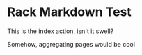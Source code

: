 Rack Markdown Test
==================

This is the index action, isn't it swell?

Somehow, aggregating pages would be cool
